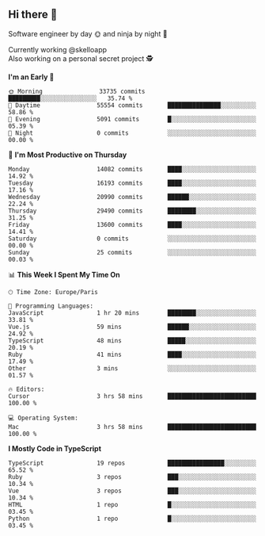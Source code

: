 ## Hi there 👋

Software engineer by day 🌞 and ninja by night 🌝

Currently working @skelloapp <br>
Also working on a personal secret project 🕵️

<!--START_SECTION:waka-->
**I'm an Early 🐤** 

```text
🌞 Morning                33735 commits       █████████░░░░░░░░░░░░░░░░   35.74 % 
🌆 Daytime                55554 commits       ███████████████░░░░░░░░░░   58.86 % 
🌃 Evening                5091 commits        █░░░░░░░░░░░░░░░░░░░░░░░░   05.39 % 
🌙 Night                  0 commits           ░░░░░░░░░░░░░░░░░░░░░░░░░   00.00 % 
```
📅 **I'm Most Productive on Thursday** 

```text
Monday                   14082 commits       ████░░░░░░░░░░░░░░░░░░░░░   14.92 % 
Tuesday                  16193 commits       ████░░░░░░░░░░░░░░░░░░░░░   17.16 % 
Wednesday                20990 commits       ██████░░░░░░░░░░░░░░░░░░░   22.24 % 
Thursday                 29490 commits       ████████░░░░░░░░░░░░░░░░░   31.25 % 
Friday                   13600 commits       ████░░░░░░░░░░░░░░░░░░░░░   14.41 % 
Saturday                 0 commits           ░░░░░░░░░░░░░░░░░░░░░░░░░   00.00 % 
Sunday                   25 commits          ░░░░░░░░░░░░░░░░░░░░░░░░░   00.03 % 
```


📊 **This Week I Spent My Time On** 

```text
🕑︎ Time Zone: Europe/Paris

💬 Programming Languages: 
JavaScript               1 hr 20 mins        ████████░░░░░░░░░░░░░░░░░   33.81 % 
Vue.js                   59 mins             ██████░░░░░░░░░░░░░░░░░░░   24.92 % 
TypeScript               48 mins             █████░░░░░░░░░░░░░░░░░░░░   20.19 % 
Ruby                     41 mins             ████░░░░░░░░░░░░░░░░░░░░░   17.49 % 
Other                    3 mins              ░░░░░░░░░░░░░░░░░░░░░░░░░   01.57 % 

🔥 Editors: 
Cursor                   3 hrs 58 mins       █████████████████████████   100.00 % 

💻 Operating System: 
Mac                      3 hrs 58 mins       █████████████████████████   100.00 % 
```

**I Mostly Code in TypeScript** 

```text
TypeScript               19 repos            ████████████████░░░░░░░░░   65.52 % 
Ruby                     3 repos             ███░░░░░░░░░░░░░░░░░░░░░░   10.34 % 
Vue                      3 repos             ███░░░░░░░░░░░░░░░░░░░░░░   10.34 % 
HTML                     1 repo              █░░░░░░░░░░░░░░░░░░░░░░░░   03.45 % 
Python                   1 repo              █░░░░░░░░░░░░░░░░░░░░░░░░   03.45 % 
```




<!--END_SECTION:waka-->

<!--
**antoinelncl/antoinelncl** is a ✨ _special_ ✨ repository because its `README.md` (this file) appears on your GitHub profile.

Here are some ideas to get you started:

- 🔭 I’m currently working on ...
- 🌱 I’m currently learning ...
- 👯 I’m looking to collaborate on ...
- 🤔 I’m looking for help with ...
- 💬 Ask me about ...
- 📫 How to reach me: ...
- 😄 Pronouns: ...
- ⚡ Fun fact: ...
-->
